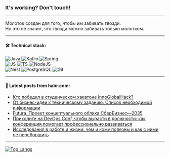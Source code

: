 ### It's working? Don't touch!

---
Молоток создан для того, чтобы им забивать гвозди. <br>
Но это не значит, что гвозди можно забивать только молотком.

---

#### 🛠️ Technical stack:

![Java](https://img.shields.io/badge/Java-informational?logo=Oracle&style=flat&logoColor=white&color=FF4500)
![Kotlin](https://img.shields.io/badge/Kotlin-informational?logo=Kotlin&style=flat&logoColor=white&color=774D97)
![Spring](https://img.shields.io/badge/SpringBoot-informational?logo=SpringBoot&style=flat&logoColor=white&color=6DB33F) <br>
![JS](https://img.shields.io/badge/JS-informational?logo=javaScript&style=flat&logoColor=black&color=F7Df1E)
![TS](https://img.shields.io/badge/TypeScript-informational?logo=typeScript&style=flat&logoColor=black&color=0667A8)
![NodeJS](https://img.shields.io/badge/NodeJS-informational?logo=node.js&style=flat&logoColor=white&color=70A760) <br>
![Nest](https://img.shields.io/badge/NestJS-informational?logo=NestJS&style=flat&logoColor=white&color=E0234E)
![PostgreSQL](https://img.shields.io/badge/PostgreSQL-informational?logo=PostgreSQL&style=flat&logoColor=white&color=DAA520)
![Git](https://img.shields.io/badge/Git-informational?logo=git&style=flat&logoColor=white&color=778899)

___

#### 💬 Latest posts from habr.com:

<!-- BLOG-POST-LIST:START -->
- [Кто победил в студенческом хакатоне InnoGlobalHack?](https://habr.com/ru/companies/vk/articles/772524/?utm_source=habrahabr&utm_medium=rss&utm_campaign=772524)
- [От бизнес-идеи к техническому заданию. Список необходимой информации](https://habr.com/ru/articles/772568/?utm_source=habrahabr&utm_medium=rss&utm_campaign=772568)
- [Futura. Проект концептуального облика СберБизнес—2035](https://habr.com/ru/companies/sberbank/articles/772556/?utm_source=habrahabr&utm_medium=rss&utm_campaign=772556)
- [Приходите на DevOps Conf, чтобы вырасти в должности: как конференция помогает профессионально развиваться](https://habr.com/ru/companies/oleg-bunin/articles/772548/?utm_source=habrahabr&utm_medium=rss&utm_campaign=772548)
- [Исследования в работе и жизни: чем и кому полезны и как с ними не переборщить](https://habr.com/ru/companies/redmadrobot/articles/772542/?utm_source=habrahabr&utm_medium=rss&utm_campaign=772542)
<!-- BLOG-POST-LIST:END -->

---
[![Top Langs](https://github-readme-stats-git-master-advtsetting-gmailcom.vercel.app/api/top-langs/?username=zloylis&langs_count=10&hide_title=false&title_color=e6edf3&size_weight=0.5&count_weight=0.5&layout=compact&hide_border=true&theme=dracula)](https://github.com/zloylis)

<!-- ![GitHub stats](https://github-readme-stats-git-master-advtsetting-gmailcom.vercel.app/api?username=zloylis&show_icons=true&hide_border=true&theme=dracula&hide_title=true&include_all_commits=true&count_private=true&hide=contribs&hide_rank=true) -->
